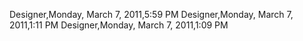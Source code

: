﻿Designer,Monday, March 7, 2011,5:59 PMDesigner,Monday, March 7, 2011,1:11 PMDesigner,Monday, March 7, 2011,1:09 PM
